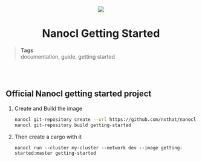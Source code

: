 <div align="center">
  <img src="https://download.next-hat.com/ressources/images/logo.png" >
  <h1>Nanocl Getting Started</h1>
</div>

<blockquote class="tags">
 <strong>Tags</strong>
 </br>
 <span id="nxtmdoc-meta-keywords">
  documentation, guide, getting started
 </span>
</blockquote>

</br>
</br>

## Official Nanocl getting started project

1.  Create and Build the image
    ```sh
    nanocl git-repository create --url https://github.com/nxthat/nanocl-getting-started getting-started
    nanocl git-repository build getting-started
    ```
2.  Then create a cargo with it
    ```
    nanocl run --cluster my-cluster --network dev --image getting-started:master getting-started
    ```

